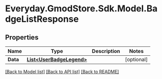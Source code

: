 # Everyday.GmodStore.Sdk.Model.BadgeListResponse
## Properties

Name | Type | Description | Notes
------------ | ------------- | ------------- | -------------
**Data** | [**List&lt;UserBadgeLegend&gt;**](UserBadgeLegend.md) |  | [optional] 

[[Back to Model list]](../README.md#documentation-for-models) [[Back to API list]](../README.md#documentation-for-api-endpoints) [[Back to README]](../README.md)

